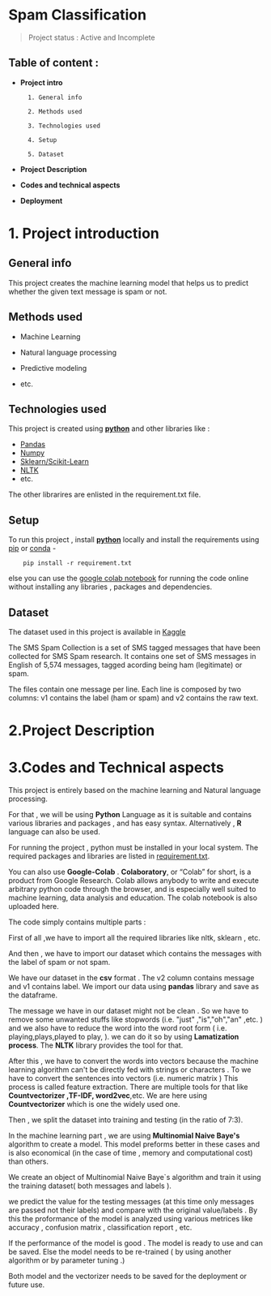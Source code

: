 
# Spam Classification

>Project status : Active and Incomplete


## Table of content :
* **Project intro**

        1. General info

        2. Methods used

        3. Technologies used

        4. Setup

        5. Dataset



* **Project Description**
* **Codes and technical aspects**
* **Deployment**

# 1. Project introduction

## General info

This project creates the machine learning model that helps us to predict whether the given text message is spam or not.

## Methods used

   * Machine Learning

   * Natural language processing

   * Predictive modeling

   * etc.


## Technologies used

This project is created using [**python**](https://www.python.org/) and other libraries like :

* [Pandas](https://pandas.pydata.org/)
* [Numpy](https://numpy.org/)
* [Sklearn/Scikit-Learn](https://scikit-learn.org/stable/#)
* [NLTK](https://www.nltk.org/)
* etc.

The other librarires are enlisted in the requirement.txt file.

## Setup

 
To run this project , install [**python**](https://www.python.org/) locally and install the requirements using [pip](https://pypi.org/project/pip/) or [conda](https://docs.conda.io/en/latest/) -

```terminal
	pip install -r requirement.txt
```

else you can use the [google colab notebook](Spam_Classifier.ipynb) for running the code online without installing any libraries , packages and dependencies.

## Dataset


The dataset used in this project is available in [Kaggle](https://www.kaggle.com/uciml/sms-spam-collection-dataset)

The SMS Spam Collection is a set of SMS tagged messages that have been collected for SMS Spam research. It contains one set of SMS messages in English of 5,574 messages, tagged acording being ham (legitimate) or spam.

The files contain one message per line. Each line is composed by two columns: v1 contains the label (ham or spam) and v2 contains the raw text.



# 2.Project Description



# 3.Codes and Technical aspects

This project is entirely based on the machine learning and Natural language processing.

For that , we will be using **Python** Language as it is suitable and contains various libraries and packages  , and has easy syntax.
Alternatively , **R** language can also be used.


For running the project , python must be installed in your local system.
The required packages and libraries are listed in [requirement.txt]().

You can also use **Google-Colab** . **Colaboratory**, or “Colab” for short, is a product from Google Research. Colab allows anybody to write and execute arbitrary python code through the browser, and is especially well suited to machine learning, data analysis and education.
The colab notebook is also uploaded here.


The code simply contains multiple parts :

First of all ,we have to import all the required libraries like nltk, sklearn , etc.

And then , we have to import our dataset which contains the messages with the label of spam or not spam.

We have our dataset in the **csv** format . The v2 column contains message and v1 contains label.
We import our data using **pandas** library and save as the dataframe. 


The message we have in our dataset might not be clean . So we have to remove some unwanted stuffs like stopwords (i.e. "just" ,"is","oh","an" ,etc. ) and we also have to reduce the word into the word root form ( i.e. playing,plays,played to play, ).
we can do it so by using **Lamatization process**. The **NLTK** library provides the tool for that.


After this , we have to convert the words into vectors because the machine learning algorithm can't be directly fed with strings or characters . To we have to convert the sentences into vectors (i.e. numeric matrix )
This process is called feature extraction.
There are multiple tools for that like **Countvectorizer ,TF-IDF, word2vec**,etc. 
We are here using **Countvectorizer** which is one the widely used one.


Then , we split the dataset into training and testing (in the ratio of 7:3).

In the machine learning part , we are using **Multinomial Naive Baye's** algorithm to create a model.
This model preforms better in these cases and is also economical (in the case of time , memory and computational cost) than others.

We create an object of Multinomial Naive Baye`s algorithm and train it using the training dataset( both messages and labels ).


we predict the value for the testing messages (at this time only messages are passed not their labels) and compare with the original value/labels .
By this the proformance of the model is analyzed using various metrices like accuracy , confusion matrix , classification report , etc.


If the performance of the model is good . The model is ready to use and can be saved. 
Else the model needs to be re-trained ( by using another algorithm or by parameter tuning .)


Both model and the vectorizer needs to be saved for the deployment or future use.
